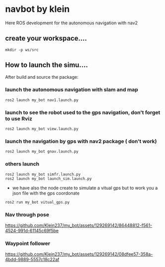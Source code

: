# navbot by klein
Here ROS development for the autonomous navigation with nav2

## create your workspace....
```
mkdir -p ws/src
```

## How to launch the simu....

After build and source the package: 
### launch the autonomous navigation with slam and map
```
ros2 launch my_bot nav1.launch.py
```
### launch to see the robot used to the gps navigation, don't forget to use Rviz

```
ros2 launch my_bot view.launch.py
```
### launch the navigation by gps with nav2 package ( don't work)
```
ros2 launch my_bot gnav.launch.py
```
### others launch
```
ros2 launch my_bot simfr.launch.py
ros2 launch my_bot launch_sim.launch.py
```
* we have also the node create to simulate a vitual gps but to work you a json file with the gps coordonate 
```
ros2 run my_bot vitual_gps.py
```
### Nav through pose
https://github.com/Klein237/my_bot/assets/129269142/86448812-f561-4524-991d-61145c69f5be

### Waypoint follower 

https://github.com/Klein237/my_bot/assets/129269142/08dfee57-358a-4bdd-9889-5557c18c22af

